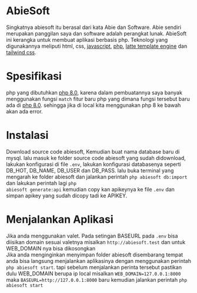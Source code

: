 # AbieSoft
Singkatnya abiesoft itu berasal dari kata Abie dan Software. Abie sendiri merupakan panggilan saya dan software adalah perangkat lunak.
AbieSoft ini kerangka untuk membuat aplikasi berbasis php. Teknologi yang digunakannya meliputi html, css, <a href='https://www.javascript.com/'>javascript</a>, <a href='https://www.php.net/releases/8.0/en.php'>php</a>, <a href='https://latte.nette.org/'>latte template engine</a> dan <a href='https://tailwindcss.com/'>tailwind css</a>.

# Spesifikasi
php yang dibutuhkan <a href='https://www.php.net/releases/8.0/en.php'>php 8.0</a>, karena dalam pembuatannya saya banyak menggunakan fungsi <code>match</code> fitur baru php yang dimana fungsi tersebut baru ada di <a href='https://www.php.net/releases/8.0/en.php'>php 8.0</a>.
sehingga jika di local kita menggunakan php 8 ke bawah akan ada error.

# Instalasi
Download source code abiesoft, 
Kemudian buat nama database baru di mysql.
lalu masuk ke folder source code abiesoft yang sudah didownload, lakukan konfigurasi di file <code>.env</code>, 
lakukan konfigurasi databasenya seperti DB_HOT, DB_NAME, DB_USER dan DB_PASS. lalu buka terminal yang mengarah ke folder abiesoft dan jalankan perintah
<code>php abiesoft db:import</code> dan lakukan perintah lagi <code>php abiesoft generate:api</code> kemudian copy kan apikeynya ke file <code>.env</code>
dan simpan apikey yang sudah dicopy tadi ke APIKEY.

# Menjalankan Aplikasi
<div>Jika anda menggunakan valet. Pada setingan BASEURL pada <code>.env</code> bisa diisikan domain sesuai valetnya misalkan <code>http://abiesoft.test</code> dan
untuk WEB_DOMAIN nya bisa dikosongkan</div>
<div>Jika anda menginginkan menyimpan folder abiesoft disembarang tempat anda bisa langsung menjalankan aplikasinya dengan menggunakan perintah 
<code>php abiesoft start</code>. tapi sebelum menjalankan perinta tersebut pastikan dulu WEB_DOMAIN berupa ip local misalkan <code>WEB_DOMAIN=127.0.0.1:8000</code> maka 
<code>BASEURL=http://127.0.0.1:8000</code> baru kemudian jalankan perintah <code>php abiesoft start</code></div>

